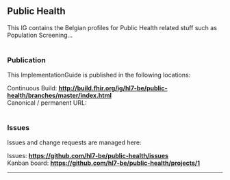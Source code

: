 Public Health
---
This IG contains the Belgian profiles for Public Health related stuff such as Population Screening...
<br> </br>
###
### Publication
This ImplementationGuide is published in the following locations:

Continuous Build: __http://build.fhir.org/ig/hl7-be/public-health/branches/master/index.html__  
Canonical / permanent URL: 
<br> </br>

### Issues
Issues and change requests are managed here:  

Issues:  __https://github.com/hl7-be/public-health/issues__  
Kanban board:  __https://github.com/hl7-be/public-health/projects/1__  

---
